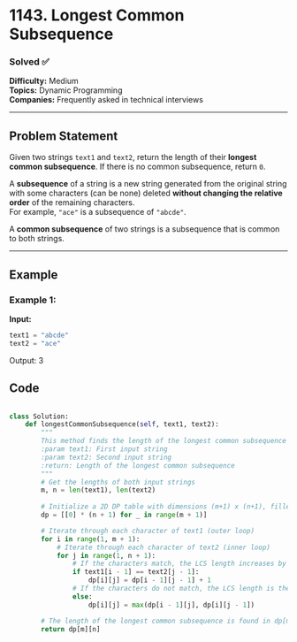 # 1143. Longest Common Subsequence

### Solved ✅
**Difficulty:** Medium  
**Topics:** Dynamic Programming  
**Companies:** Frequently asked in technical interviews  

---

## Problem Statement

Given two strings `text1` and `text2`, return the length of their **longest common subsequence**. If there is no common subsequence, return `0`.

A **subsequence** of a string is a new string generated from the original string with some characters (can be none) deleted **without changing the relative order** of the remaining characters.  
For example, `"ace"` is a subsequence of `"abcde"`.  

A **common subsequence** of two strings is a subsequence that is common to both strings.

---

## Example

### Example 1:
**Input:**  
```python
text1 = "abcde"
text2 = "ace"
```

Output:
3

## Code
```python

class Solution:
    def longestCommonSubsequence(self, text1, text2):
        """
        This method finds the length of the longest common subsequence between two strings.
        :param text1: First input string
        :param text2: Second input string
        :return: Length of the longest common subsequence
        """
        # Get the lengths of both input strings
        m, n = len(text1), len(text2)
        
        # Initialize a 2D DP table with dimensions (m+1) x (n+1), filled with zeros
        dp = [[0] * (n + 1) for _ in range(m + 1)]

        # Iterate through each character of text1 (outer loop)
        for i in range(1, m + 1):
            # Iterate through each character of text2 (inner loop)
            for j in range(1, n + 1):
                # If the characters match, the LCS length increases by 1
                if text1[i - 1] == text2[j - 1]:
                    dp[i][j] = dp[i - 1][j - 1] + 1
                # If the characters do not match, the LCS length is the max of excluding one character
                else:
                    dp[i][j] = max(dp[i - 1][j], dp[i][j - 1])

        # The length of the longest common subsequence is found in dp[m][n]
        return dp[m][n]

